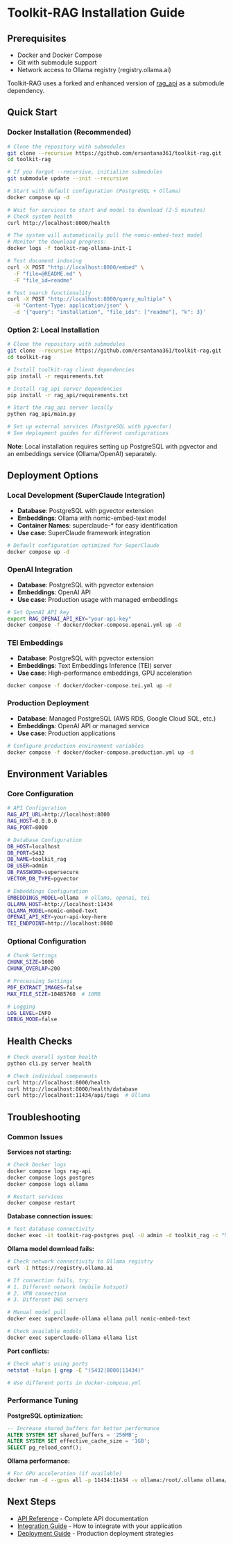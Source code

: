 # Toolkit-RAG Installation Guide

## Prerequisites

- Docker and Docker Compose
- Git with submodule support
- Network access to Ollama registry (registry.ollama.ai)

Toolkit-RAG uses a forked and enhanced version of [rag_api](https://github.com/ersantana361/rag_api) as a submodule dependency.

## Quick Start

### Docker Installation (Recommended)

```bash
# Clone the repository with submodules
git clone --recursive https://github.com/ersantana361/toolkit-rag.git
cd toolkit-rag

# If you forgot --recursive, initialize submodules
git submodule update --init --recursive

# Start with default configuration (PostgreSQL + Ollama)
docker compose up -d

# Wait for services to start and model to download (2-5 minutes)
# Check system health
curl http://localhost:8000/health

# The system will automatically pull the nomic-embed-text model
# Monitor the download progress:
docker logs -f toolkit-rag-ollama-init-1

# Test document indexing
curl -X POST "http://localhost:8000/embed" \
  -F "file=@README.md" \
  -F "file_id=readme"

# Test search functionality
curl -X POST "http://localhost:8000/query_multiple" \
  -H "Content-Type: application/json" \
  -d '{"query": "installation", "file_ids": ["readme"], "k": 3}'
```

### Option 2: Local Installation

```bash
# Clone the repository with submodules
git clone --recursive https://github.com/ersantana361/toolkit-rag.git
cd toolkit-rag

# Install toolkit-rag client dependencies
pip install -r requirements.txt

# Install rag_api server dependencies
pip install -r rag_api/requirements.txt

# Start the rag_api server locally
python rag_api/main.py

# Set up external services (PostgreSQL with pgvector)
# See deployment guides for different configurations
```

**Note**: Local installation requires setting up PostgreSQL with pgvector and an embeddings service (Ollama/OpenAI) separately.

## Deployment Options

### Local Development (SuperClaude Integration)
- **Database**: PostgreSQL with pgvector extension
- **Embeddings**: Ollama with nomic-embed-text model
- **Container Names**: superclaude-* for easy identification
- **Use case**: SuperClaude framework integration

```bash
# Default configuration optimized for SuperClaude
docker compose up -d
```

### OpenAI Integration
- **Database**: PostgreSQL with pgvector extension
- **Embeddings**: OpenAI API
- **Use case**: Production usage with managed embeddings

```bash
# Set OpenAI API key
export RAG_OPENAI_API_KEY="your-api-key"
docker compose -f docker/docker-compose.openai.yml up -d
```

### TEI Embeddings
- **Database**: PostgreSQL with pgvector extension  
- **Embeddings**: Text Embeddings Inference (TEI) server
- **Use case**: High-performance embeddings, GPU acceleration

```bash
docker compose -f docker/docker-compose.tei.yml up -d
```

### Production Deployment
- **Database**: Managed PostgreSQL (AWS RDS, Google Cloud SQL, etc.)
- **Embeddings**: OpenAI API or managed service
- **Use case**: Production applications

```bash
# Configure production environment variables
docker compose -f docker/docker-compose.production.yml up -d
```

## Environment Variables

### Core Configuration
```bash
# API Configuration
RAG_API_URL=http://localhost:8000
RAG_HOST=0.0.0.0
RAG_PORT=8000

# Database Configuration
DB_HOST=localhost
DB_PORT=5432
DB_NAME=toolkit_rag
DB_USER=admin
DB_PASSWORD=supersecure
VECTOR_DB_TYPE=pgvector

# Embeddings Configuration
EMBEDDINGS_MODEL=ollama  # ollama, openai, tei
OLLAMA_HOST=http://localhost:11434
OLLAMA_MODEL=nomic-embed-text
OPENAI_API_KEY=your-api-key-here
TEI_ENDPOINT=http://localhost:8080
```

### Optional Configuration
```bash
# Chunk Settings
CHUNK_SIZE=1000
CHUNK_OVERLAP=200

# Processing Settings
PDF_EXTRACT_IMAGES=false
MAX_FILE_SIZE=10485760  # 10MB

# Logging
LOG_LEVEL=INFO
DEBUG_MODE=false
```

## Health Checks

```bash
# Check overall system health
python cli.py server health

# Check individual components
curl http://localhost:8000/health
curl http://localhost:8000/health/database
curl http://localhost:11434/api/tags  # Ollama
```

## Troubleshooting

### Common Issues

**Services not starting:**
```bash
# Check Docker logs
docker compose logs rag-api
docker compose logs postgres
docker compose logs ollama

# Restart services
docker compose restart
```

**Database connection issues:**
```bash
# Test database connectivity
docker exec -it toolkit-rag-postgres psql -U admin -d toolkit_rag -c "SELECT 1;"
```

**Ollama model download fails:**
```bash
# Check network connectivity to Ollama registry
curl -I https://registry.ollama.ai

# If connection fails, try:
# 1. Different network (mobile hotspot)
# 2. VPN connection
# 3. Different DNS servers

# Manual model pull
docker exec superclaude-ollama ollama pull nomic-embed-text

# Check available models
docker exec superclaude-ollama ollama list
```

**Port conflicts:**
```bash
# Check what's using ports
netstat -tulpn | grep -E "(5432|8000|11434)"

# Use different ports in docker-compose.yml
```

### Performance Tuning

**PostgreSQL optimization:**
```sql
-- Increase shared_buffers for better performance
ALTER SYSTEM SET shared_buffers = '256MB';
ALTER SYSTEM SET effective_cache_size = '1GB';
SELECT pg_reload_conf();
```

**Ollama performance:**
```bash
# For GPU acceleration (if available)
docker run -d --gpus all -p 11434:11434 -v ollama:/root/.ollama ollama/ollama
```

## Next Steps

- [API Reference](API_REFERENCE.md) - Complete API documentation
- [Integration Guide](INTEGRATIONS.md) - How to integrate with your application
- [Deployment Guide](DEPLOYMENT.md) - Production deployment strategies
